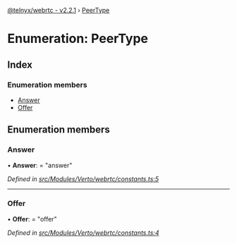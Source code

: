[@telnyx/webrtc - v2.2.1](../README.md) › [PeerType](peertype.md)

# Enumeration: PeerType

## Index

### Enumeration members

* [Answer](peertype.md#answer)
* [Offer](peertype.md#offer)

## Enumeration members

###  Answer

• **Answer**: = "answer"

*Defined in [src/Modules/Verto/webrtc/constants.ts:5](https://github.com/team-telnyx/webrtc/blob/1cfde20/packages/js/src/Modules/Verto/webrtc/constants.ts#L5)*

___

###  Offer

• **Offer**: = "offer"

*Defined in [src/Modules/Verto/webrtc/constants.ts:4](https://github.com/team-telnyx/webrtc/blob/1cfde20/packages/js/src/Modules/Verto/webrtc/constants.ts#L4)*
